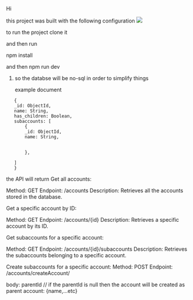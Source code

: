 Hi

this project was built with the following configuration
![](C:\Users\yaron\WebstormProjects\nominal_js\public\Animation.gif)
   
to run the project clone it

and then run

npm install

and then npm run dev

1) so the databse will be no-sql in order to simplify things

   example document

```
   {
   _id: ObjectId,     
   name: String,      
   has_children: Boolean, 
   subaccounts: [     
       {
       _id: ObjectId, 
       name: String,   
       
       
       },
   
   ]
   }
```

the API will return
Get all accounts:

Method: GET
Endpoint: /accounts
Description: Retrieves all the accounts stored in the database.

Get a specific account by ID:

Method: GET
Endpoint: /accounts/{id}
Description: Retrieves a specific account by its ID.

Get subaccounts for a specific account:

Method: GET
Endpoint: /accounts/{id}/subaccounts
Description: Retrieves the subaccounts belonging to a specific account.

Create subaccounts for a specific account:
Method: POST
Endpoint: /accounts/createAccount/

body:
parentId // if the parentId is null then the account will be created as parent
account: {name,...etc}

